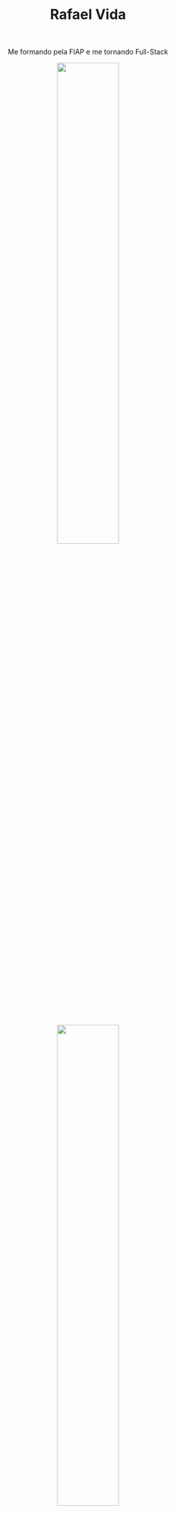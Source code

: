 <h1 align="center">Rafael Vida</h1>&nbsp;

<p align="center">Me formando pela FIAP e me tornando Full-Stack</p>

<div display="inline-block" align="center" style="margin-bottom: 20px;"> 
 <a href="https://github.com/RVidaDev">
 <img width=50% align="center"  src="https://github-readme-streak-stats.herokuapp.com?user=RVidaDev&theme=dracula&mode=weekly" />
 <img width=50% align="center" src="https://github-readme-stats.vercel.app/api?username=RVidaDev&show_icons=true&theme=dracula" />
</div>

<div align="center"> 
  <a href = "mailto:vidraf9@gmail.com"><img src="https://img.shields.io/badge/-Gmail-%23333?style=for-the-badge&logo=gmail&logoColor=white" target="_blank"></a>
  <a href="https://www.linkedin.com/in/linkedin.com/in/rafael-vida/" target="_blank"><img src="https://img.shields.io/badge/-LinkedIn-%230077B5?style=for-the-badge&logo=linkedin&logoColor=white" target="_blank"></a> 
</div>
  
<img width=100% src="https://capsule-render.vercel.app/api?type=waving&color=FF6699&height=120&section=footer"/>

